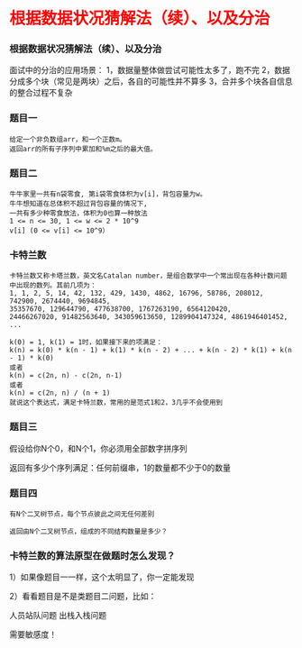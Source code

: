 # <font color="red">**根据数据状况猜解法（续）、以及分治**</font>




### 根据数据状况猜解法（续）、以及分治
面试中的分治的应用场景：
1，数据量整体做尝试可能性太多了，跑不完
2，数据分成多个块（常见是两块）之后，各自的可能性并不算多
3，合并多个块各自信息的整合过程不复杂



### 题目一
```text
给定一个非负数组arr，和一个正数m。 
返回arr的所有子序列中累加和%m之后的最大值。

```




### 题目二
```text
牛牛家里一共有n袋零食, 第i袋零食体积为v[i]，背包容量为w。
牛牛想知道在总体积不超过背包容量的情况下,
一共有多少种零食放法，体积为0也算一种放法
1 <= n <= 30, 1 <= w <= 2 * 10^9
v[i] (0 <= v[i] <= 10^9）

```



### 卡特兰数
```text
卡特兰数又称卡塔兰数，英文名Catalan number，是组合数学中一个常出现在各种计数问题中出现的数列。其前几项为：
1, 1, 2, 5, 14, 42, 132, 429, 1430, 4862, 16796, 58786, 208012, 742900, 2674440, 9694845, 
35357670, 129644790, 477638700, 1767263190, 6564120420, 
24466267020, 91482563640, 343059613650, 1289904147324, 4861946401452, ...

k(0) = 1, k(1) = 1时，如果接下来的项满足：
k(n) = k(0) * k(n - 1) + k(1) * k(n - 2) + ... + k(n - 2) * k(1) + k(n - 1) * k(0)
或者
k(n) = c(2n, n) - c(2n, n-1)
或者
k(n) = c(2n, n) / (n + 1)
就说这个表达式，满足卡特兰数，常用的是范式1和2，3几乎不会使用到

```




### 题目三

假设给你N个0，和N个1，你必须用全部数字拼序列

返回有多少个序列满足：任何前缀串，1的数量都不少于0的数量




### 题目四
```text
有N个二叉树节点，每个节点彼此之间无任何差别

返回由N个二叉树节点，组成的不同结构数量是多少？

```


### 卡特兰数的算法原型在做题时怎么发现？
1）如果像题目一一样，这个太明显了，你一定能发现

2）看看题目是不是类题目二问题，比如：

人员站队问题
出栈入栈问题

需要敏感度！



